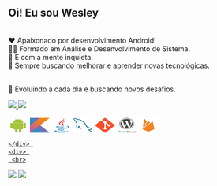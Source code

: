 ## Oi!  Eu sou  Wesley 
<br>:heart: Apaixonado por desenvolvimento Android! 
<br>:man_student: Formado em Análise e Desenvolvimento de Sistema.
<br>:exploding_head: E com a mente inquieta.
<br>:raised_hands: Sempre buscando melhorar e aprender novas tecnológicas.

<br>:facepunch: Evoluindo a cada dia e buscando novos desafios.

<div>
  <a href="https://github.com/wesleyorrr">
  <img height="180em" src="https://github-readme-stats.vercel.app/api?username=wesleyorrr&show_icons=true&theme=blue&include_all_commits=true&count_private=true"/>
  <img height="180em" src="https://github-readme-stats.vercel.app/api/top-langs/?username=wesleyorrr&layout=compact&langs_count=7&theme=blue"/>
</div>
<div style="display: inline_block"><br>
  
</div>
  <div> 
 <img align="center" alt="Wes-Android" height="30" width="40" src="https://raw.githubusercontent.com/devicons/devicon/master/icons/android/android-plain.svg">
  <img align="center" alt="Wes-Kotlin" height="30" width="40" src="https://raw.githubusercontent.com/devicons/devicon/master/icons/kotlin/kotlin-original.svg">
  <img align="center" alt="Wes-Java" height="30" width="40" src="https://raw.githubusercontent.com/devicons/devicon/master/icons/java/java-original.svg">
  <img align="center" alt="Wes-Banco" height="30" width="40" src="https://raw.githubusercontent.com/devicons/devicon/master/icons/mysql/mysql-original.svg">
  <img align="center" alt="Wes-Git" height="30" width="40" src="https://raw.githubusercontent.com/devicons/devicon/master/icons/git/git-original.svg">
  <img align="center" alt="Wes-word" height="30" width="40" src="https://raw.githubusercontent.com/devicons/devicon/master/icons/wordpress/wordpress-original.svg">
  <img align="center" alt="Wes-Fire" height="30" width="40" src="https://raw.githubusercontent.com/devicons/devicon/master/icons/firebase/firebase-plain.svg">
  
    </div> 
    <div> 
     <br>
  <div>
 <a href="https://discord.com/channels/877169709475303465/877169710251245580" target="_blank"><img src="https://img.shields.io/badge/Discord-7289DA?style=for-the-badge&logo=discord&logoColor=white" target="_blank"></a> 
  <a href="https://www.linkedin.com/in/wesley-de-oliveira-rodrigues-1771911b4/" target="_blank"><img src="https://img.shields.io/badge/-LinkedIn-%230077B5?style=for-the-badge&logo=linkedin&logoColor=white" target="_blank"></a> 
    
    
 
</div>
